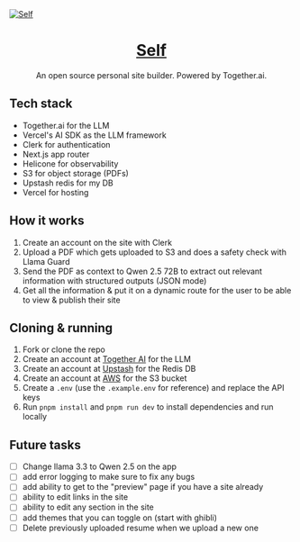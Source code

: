 <a href="https://www.self.so">
  <img alt="Self" src="./public/og.png">
  <h1 align="center">Self</h1>
</a>

<p align="center">
  An open source personal site builder. Powered by Together.ai.
</p>

## Tech stack

- Together.ai for the LLM
- Vercel's AI SDK as the LLM framework
- Clerk for authentication
- Next.js app router
- Helicone for observability
- S3 for object storage (PDFs)
- Upstash redis for my DB
- Vercel for hosting

## How it works

1. Create an account on the site with Clerk
2. Upload a PDF which gets uploaded to S3 and does a safety check with Llama Guard
3. Send the PDF as context to Qwen 2.5 72B to extract out relevant information with structured outputs (JSON mode)
4. Get all the information & put it on a dynamic route for the user to be able to view & publish their site

## Cloning & running

1. Fork or clone the repo
2. Create an account at [Together AI](https://togetherai.link) for the LLM
3. Create an account at [Upstash](https://upstash.com/) for the Redis DB
4. Create an account at [AWS](https://aws.amazon.com/) for the S3 bucket
5. Create a `.env` (use the `.example.env` for reference) and replace the API keys
6. Run `pnpm install` and `pnpm run dev` to install dependencies and run locally

## Future tasks

- [ ] Change llama 3.3 to Qwen 2.5 on the app
- [ ] add error logging to make sure to fix any bugs
- [ ] add ability to get to the "preview" page if you have a site already
- [ ] ability to edit links in the site
- [ ] ability to edit any section in the site
- [ ] add themes that you can toggle on (start with ghibli)
- [ ] Delete previously uploaded resume when we upload a new one
